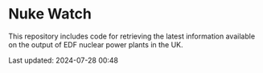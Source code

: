 # Nuke Watch

This repository includes code for retrieving the latest information available on the output of EDF nuclear power plants in the UK.

Last updated: 2024-07-28 00:48